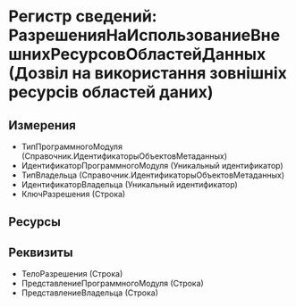 ﻿# Регистр сведений: РазрешенияНаИспользованиеВнешнихРесурсовОбластейДанных (Дозвіл на використання зовнішніх ресурсів областей даних)

## Измерения

- ТипПрограммногоМодуля (Справочник.ИдентификаторыОбъектовМетаданных)
- ИдентификаторПрограммногоМодуля (Уникальный идентификатор)
- ТипВладельца (Справочник.ИдентификаторыОбъектовМетаданных)
- ИдентификаторВладельца (Уникальный идентификатор)
- КлючРазрешения (Строка)

## Ресурсы


## Реквизиты

- ТелоРазрешения (Строка)
- ПредставлениеПрограммногоМодуля (Строка)
- ПредставлениеВладельца (Строка)

